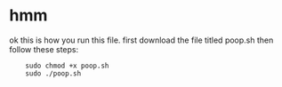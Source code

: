 # hmm
ok this is how you run this file. first download the file titled poop.sh then follow these steps: 

``` sudo cd Downloads
    sudo chmod +x poop.sh
    sudo ./poop.sh
